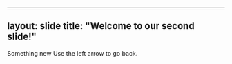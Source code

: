 ----
layout: slide
title: "Welcome to our second slide!"
----
Something new
Use the left arrow to go back.

